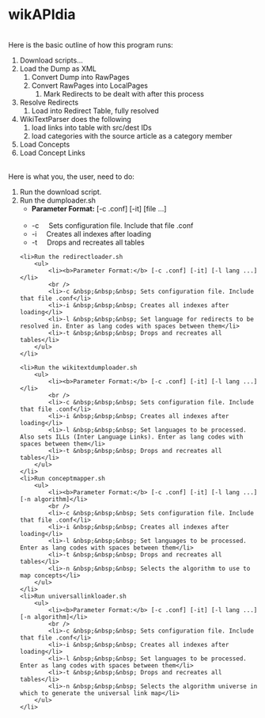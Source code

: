 wikAPIdia
=====
<br />
Here is the basic outline of how this program runs:
<ol>
	<li>Download scripts... </li>
	<li>Load the Dump as XML <br />
			<ol>
			<li>Convert Dump into RawPages </li>
			<li>Convert RawPages into LocalPages
					<ol>
					<li>Mark Redirects to be dealt with after this process</li> 
					</ol></li>
			</ol></li>
	<li>Resolve Redirects 
			<ol>
			<li>Load into Redirect Table, fully resolved </li>
			</ol></li>
	<li>WikiTextParser does the following 
			<ol>
			<li>load links into table with src/dest IDs </li>
			<li>load categories with the source article as a category member</li>
			</ol></li>
	<li>Load Concepts</li>
	<li>Load Concept Links</li>
</ol>

<br />
Here is what you, the user, need to do:
<ol>
	<li>Run the download script.</li>
 	<li>Run the dumploader.sh
		<ul>
			<li><b>Parameter Format:</b> [-c .conf] [-it] [file ...]</li>
			<br />
			<li>-c &nbsp;&nbsp;&nbsp; Sets configuration file. Include that file .conf</li>
			<li>-i &nbsp;&nbsp;&nbsp; Creates all indexes after loading</li>
			<li>-t &nbsp;&nbsp;&nbsp; Drops and recreates all tables</li>
		</ul>
	</li>
	
 	<li>Run the redirectloader.sh
 		<ul>
 			<li><b>Parameter Format:</b> [-c .conf] [-it] [-l lang ...]</li>
 			<br />
 			<li>-c &nbsp;&nbsp;&nbsp; Sets configuration file. Include that file .conf</li>
			<li>-i &nbsp;&nbsp;&nbsp; Creates all indexes after loading</li>
			<li>-l &nbsp;&nbsp;&nbsp; Set language for redirects to be resolved in. Enter as lang codes with spaces between them</li>
			<li>-t &nbsp;&nbsp;&nbsp; Drops and recreates all tables</li>
		</ul>
 	</li>
 	
 	<li>Run the wikitextdumploader.sh
 		<ul>
 			<li><b>Parameter Format:</b> [-c .conf] [-it] [-l lang ...]</li>
 			<br />
 			<li>-c &nbsp;&nbsp;&nbsp; Sets configuration file. Include that file .conf</li>
			<li>-i &nbsp;&nbsp;&nbsp; Creates all indexes after loading</li>
			<li>-l &nbsp;&nbsp;&nbsp; Set languages to be processed. Also sets ILLs (Inter Language Links). Enter as lang codes with spaces between them</li>
			<li>-t &nbsp;&nbsp;&nbsp; Drops and recreates all tables</li>
		</ul>
	</li>
	<li>Run conceptmapper.sh
	    <ul>
            <li><b>Parameter Format:</b> [-c .conf] [-it] [-l lang ...] [-n algorithm]</li>
            <br />
            <li>-c &nbsp;&nbsp;&nbsp; Sets configuration file. Include that file .conf</li>
            <li>-i &nbsp;&nbsp;&nbsp; Creates all indexes after loading</li>
            <li>-l &nbsp;&nbsp;&nbsp; Set languages to be processed. Enter as lang codes with spaces between them</li>
            <li>-t &nbsp;&nbsp;&nbsp; Drops and recreates all tables</li>
            <li>-n &nbsp;&nbsp;&nbsp; Selects the algorithm to use to map concepts</li>
        </ul>
    </li>
	<li>Run universallinkloader.sh
        <ul>
            <li><b>Parameter Format:</b> [-c .conf] [-it] [-l lang ...] [-n algorithm]</li>
            <br />
            <li>-c &nbsp;&nbsp;&nbsp; Sets configuration file. Include that file .conf</li>
            <li>-i &nbsp;&nbsp;&nbsp; Creates all indexes after loading</li>
            <li>-l &nbsp;&nbsp;&nbsp; Set languages to be processed. Enter as lang codes with spaces between them</li>
            <li>-t &nbsp;&nbsp;&nbsp; Drops and recreates all tables</li>
            <li>-n &nbsp;&nbsp;&nbsp; Selects the algorithm universe in which to generate the universal link map</li>
        </ul>
    </li>
 </ol>
